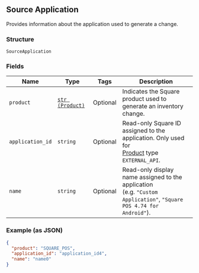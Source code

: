 ## Source Application

Provides information about the application used to generate a change.

### Structure

`SourceApplication`

### Fields

| Name | Type | Tags | Description |
|  --- | --- | --- | --- |
| `product` | [`str (Product)`](/doc/models/product.md) | Optional | Indicates the Square product used to generate an inventory change. |
| `application_id` | `string` | Optional | Read-only Square ID assigned to the application. Only used for<br>[Product](#type-product) type `EXTERNAL_API`. |
| `name` | `string` | Optional | Read-only display name assigned to the application<br>(e.g. `"Custom Application"`, `"Square POS 4.74 for Android"`). |

### Example (as JSON)

```json
{
  "product": "SQUARE_POS",
  "application_id": "application_id4",
  "name": "name0"
}
```

